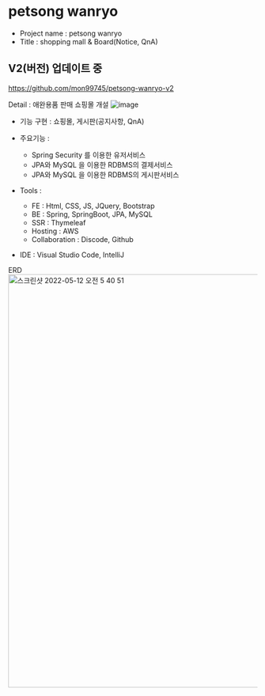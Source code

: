 # petsong wanryo
- Project name : petsong wanryo
- Title : shopping mall & Board(Notice, QnA)

## V2(버전) 업데이트 중
https://github.com/mon99745/petsong-wanryo-v2



Detail : 애완용품 판매 쇼핑몰 개설
![image](https://user-images.githubusercontent.com/84507123/149527325-042881f6-adee-4bfc-837f-89e02af24bd6.png)
 



- 기능 구현 : 쇼핑몰, 게시판(공지사항, QnA)

- 주요기능 :

  - Spring Security 를 이용한 유저서비스
  - JPA와 MySQL 을 이용한 RDBMS의 결제서비스
  - JPA와 MySQL 을 이용한 RDBMS의 게시판서비스
  
- Tools : 
  
  - FE : Html, CSS, JS, JQuery, Bootstrap
  - BE : Spring, SpringBoot, JPA, MySQL 
  - SSR : Thymeleaf
  - Hosting : AWS
  - Collaboration : Discode, Github
    
- IDE : Visual Studio Code, IntelliJ 


ERD 
<img width="836" alt="스크린샷 2022-05-12 오전 5 40 51" src="https://user-images.githubusercontent.com/84507123/167944162-0eb84325-5a62-4384-bc60-8c301f445461.png">


